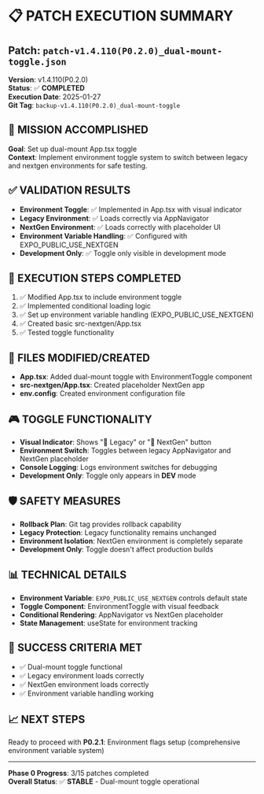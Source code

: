 # 📋 **PATCH EXECUTION SUMMARY**

## **Patch**: `patch-v1.4.110(P0.2.0)_dual-mount-toggle.json`
**Version**: v1.4.110(P0.2.0)  
**Status**: ✅ **COMPLETED**  
**Execution Date**: 2025-01-27  
**Git Tag**: `backup-v1.4.110(P0.2.0)_dual-mount-toggle`

## **🎯 MISSION ACCOMPLISHED**
**Goal**: Set up dual-mount App.tsx toggle  
**Context**: Implement environment toggle system to switch between legacy and nextgen environments for safe testing.

## **✅ VALIDATION RESULTS**
- **Environment Toggle**: ✅ Implemented in App.tsx with visual indicator
- **Legacy Environment**: ✅ Loads correctly via AppNavigator
- **NextGen Environment**: ✅ Loads correctly with placeholder UI
- **Environment Variable Handling**: ✅ Configured with EXPO_PUBLIC_USE_NEXTGEN
- **Development Only**: ✅ Toggle only visible in development mode

## **🔧 EXECUTION STEPS COMPLETED**
1. ✅ Modified App.tsx to include environment toggle
2. ✅ Implemented conditional loading logic
3. ✅ Set up environment variable handling (EXPO_PUBLIC_USE_NEXTGEN)
4. ✅ Created basic src-nextgen/App.tsx
5. ✅ Tested toggle functionality

## **📁 FILES MODIFIED/CREATED**
- **App.tsx**: Added dual-mount toggle with EnvironmentToggle component
- **src-nextgen/App.tsx**: Created placeholder NextGen app
- **env.config**: Created environment configuration file

## **🎮 TOGGLE FUNCTIONALITY**
- **Visual Indicator**: Shows "🔄 Legacy" or "🔄 NextGen" button
- **Environment Switch**: Toggles between legacy AppNavigator and NextGen placeholder
- **Console Logging**: Logs environment switches for debugging
- **Development Only**: Toggle only appears in __DEV__ mode

## **🛡️ SAFETY MEASURES**
- **Rollback Plan**: Git tag provides rollback capability
- **Legacy Protection**: Legacy functionality remains unchanged
- **Environment Isolation**: NextGen environment is completely separate
- **Development Only**: Toggle doesn't affect production builds

## **📊 TECHNICAL DETAILS**
- **Environment Variable**: `EXPO_PUBLIC_USE_NEXTGEN` controls default state
- **Toggle Component**: EnvironmentToggle with visual feedback
- **Conditional Rendering**: AppNavigator vs NextGen placeholder
- **State Management**: useState for environment tracking

## **🎉 SUCCESS CRITERIA MET**
- ✅ Dual-mount toggle functional
- ✅ Legacy environment loads correctly
- ✅ NextGen environment loads correctly
- ✅ Environment variable handling working

## **📈 NEXT STEPS**
Ready to proceed with **P0.2.1**: Environment flags setup (comprehensive environment variable system)

---
**Phase 0 Progress**: 3/15 patches completed  
**Overall Status**: ✅ **STABLE** - Dual-mount toggle operational 